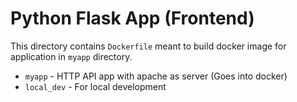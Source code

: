 # Python Flask App (Frontend)
This directory contains `Dockerfile` meant to build docker image for application in `myapp` directory.

* `myapp` - HTTP API app with apache as server (Goes into docker)
* `local_dev` - For local development